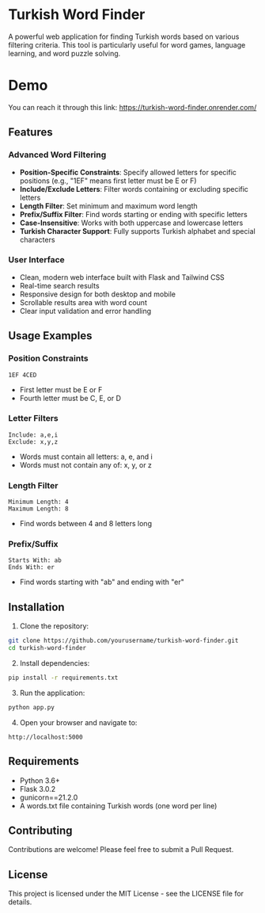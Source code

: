 # Turkish Word Finder

A powerful web application for finding Turkish words based on various filtering criteria. This tool is particularly useful for word games, language learning, and word puzzle solving.

# Demo
You can reach it through this link: https://turkish-word-finder.onrender.com/

## Features

### Advanced Word Filtering
- **Position-Specific Constraints**: Specify allowed letters for specific positions (e.g., "1EF" means first letter must be E or F)
- **Include/Exclude Letters**: Filter words containing or excluding specific letters
- **Length Filter**: Set minimum and maximum word length
- **Prefix/Suffix Filter**: Find words starting or ending with specific letters
- **Case-Insensitive**: Works with both uppercase and lowercase letters
- **Turkish Character Support**: Fully supports Turkish alphabet and special characters

### User Interface
- Clean, modern web interface built with Flask and Tailwind CSS
- Real-time search results
- Responsive design for both desktop and mobile
- Scrollable results area with word count
- Clear input validation and error handling

## Usage Examples

### Position Constraints
```
1EF 4CED
```
- First letter must be E or F
- Fourth letter must be C, E, or D

### Letter Filters
```
Include: a,e,i
Exclude: x,y,z
```
- Words must contain all letters: a, e, and i
- Words must not contain any of: x, y, or z

### Length Filter
```
Minimum Length: 4
Maximum Length: 8
```
- Find words between 4 and 8 letters long

### Prefix/Suffix
```
Starts With: ab
Ends With: er
```
- Find words starting with "ab" and ending with "er"

## Installation

1. Clone the repository:
```bash
git clone https://github.com/yourusername/turkish-word-finder.git
cd turkish-word-finder
```

2. Install dependencies:
```bash
pip install -r requirements.txt
```

3. Run the application:
```bash
python app.py
```

4. Open your browser and navigate to:
```
http://localhost:5000
```

## Requirements
- Python 3.6+
- Flask 3.0.2
- gunicorn==21.2.0
- A words.txt file containing Turkish words (one word per line)

## Contributing
Contributions are welcome! Please feel free to submit a Pull Request.

## License
This project is licensed under the MIT License - see the LICENSE file for details. 